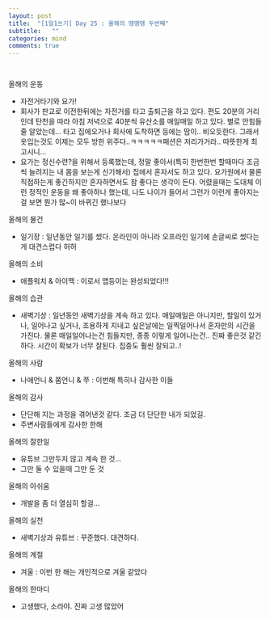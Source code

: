 ```yaml
---
layout: post
title:  "[1일1쓰기] Day 25 : 올해의 땡땡땡 두번째"
subtitle:   ""
categories: mind
comments: true
---
```




 ` `

올해의 운동

* 자전거타기와 요가!
* 회사가 판교로 이전한뒤에는 자전거를 타고 출퇴근을 하고 있다. 편도 20분의 거리인데 탄천을 따라 아침 저녁으로 40분씩 유산소를 매일매일 하고 있다. 별로 안힘들줄 알았는데... 타고 집에오거나 회사에 도착하면 등에는 땀이.. 비오듯한다. 그래서 옷입는것도 이제는 모두 방한 위주다..ㅋㅋㅋㅋㅋ패션은 저리가거라.. 따뜻한게 최고시니...
* 요가는 정신수련?을 위해서 등록했는데, 정말 좋아서(특히 한번한번 할때마다 조금씩 늘려지는 내 몸을 보는게 신기해서) 집에서 혼자서도 하고 있다. 요가원에서 물론 직접하는게 좋긴하지만 혼자하면서도 참 좋다는 생각이 든다. 어렸을때는 도대체 이런 정적인 운동을 왜 좋아하나 했는데, 나도 나이가 들어서 그런가 이런게 좋아지는걸 보면 뭔가 많~이 바뀌긴 했나보다

올해의 물건

* 일기장 : 일년동안 일기를 썼다. 온라인이 아니라 오프라인 일기에 손글씨로 썼다는게 대견스럽다 허허

올해의 소비

* 애플워치 & 아이맥 : 이로서 앱등이는 완성되었다!!!

올해의 습관

* 새벽기상 : 일년동안 새벽기상을 계속 하고 있다. 매일매일은 아니지만, 할일이 있거나, 일어나고 싶거나, 조용하게 지내고 싶은날에는 일찍일어나서 혼자만의 시간을 가진다. 물론 매일일어나는건 힘들지만, 종종 이렇게 일어나는건.. 진짜 좋은것 같긴하다. 시간이 확보가 너무 잘된다. 집중도 훨씬 잘되고..!

올해의 사람 

* 나애언니 & 쭘언니 & 쭈 : 이번해 특히나 감사한 이들

올해의 감사

* 단단해 지는 과정을 겪어낸것 같다. 조금 더 단단한 내가 되었길. 
* 주변사람들에게 감사한 한해

올해의 잘한일

* 유튜브 그만두지 않고 계속 한 것...
* 그만 둘 수 있을때 그만 둔 것

올해의 아쉬움

* 개발을 좀 더 열심히 할걸...

올해의 실천

* 새벽기상과 유튜브 : 꾸준했다. 대견하다. 

올해의 계절

* 겨울 : 이번 한 해는 개인적으로 겨울 같았다

올해의 한마디

* 고생했다, 소라야. 진짜 고생 많았어









